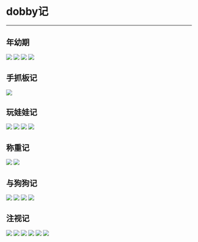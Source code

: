 # dobby记
---

## 年幼期
<img src="//cdn.jsdelivr.net/gh/13160692449/pics-storage/nyj1.jpg"/>
<img src="//cdn.jsdelivr.net/gh/13160692449/pics-storage/nyj2.jpg"/>
<img src="//cdn.jsdelivr.net/gh/13160692449/pics-storage/nyj3.jpg"/>
<img src="//cdn.jsdelivr.net/gh/13160692449/pics-storage/nyj4.jpg"/>

## 手抓板记
<img src="//cdn.jsdelivr.net/gh/13160692449/pics-storage/szbj1.jpg"/>

## 玩娃娃记
<img src="//cdn.jsdelivr.net/gh/13160692449/pics-storage/wwwj1.jpg"/>
<img src="//cdn.jsdelivr.net/gh/13160692449/pics-storage/wwwj2.jpg"/>
<img src="//cdn.jsdelivr.net/gh/13160692449/pics-storage/wwwj3.jpg"/>
<img src="//cdn.jsdelivr.net/gh/13160692449/pics-storage/wwwj4.jpg"/>

## 称重记
<img src="//cdn.jsdelivr.net/gh/13160692449/pics-storage/czj1.jpg"/>
<img src="//cdn.jsdelivr.net/gh/13160692449/pics-storage/czj2.jpg"/>

## 与狗狗记
<img src="//cdn.jsdelivr.net/gh/13160692449/pics-storage/yggj1.jpg"/>
<img src="//cdn.jsdelivr.net/gh/13160692449/pics-storage/yggj2.jpg"/>
<img src="//cdn.jsdelivr.net/gh/13160692449/pics-storage/yggj3.jpg"/>
<img src="//cdn.jsdelivr.net/gh/13160692449/pics-storage/yggj4.jpg"/>

## 注视记
<img src="//cdn.jsdelivr.net/gh/13160692449/pics-storage/zsj1.jpg"/>
<img src="//cdn.jsdelivr.net/gh/13160692449/pics-storage/zsj2.jpg"/>
<img src="//cdn.jsdelivr.net/gh/13160692449/pics-storage/zsj3.jpg"/>
<img src="//cdn.jsdelivr.net/gh/13160692449/pics-storage/zsj4.jpg"/>
<img src="//cdn.jsdelivr.net/gh/13160692449/pics-storage/zsj5.jpg"/>
<img src="//cdn.jsdelivr.net/gh/13160692449/pics-storage/zsj6.jpg"/>

